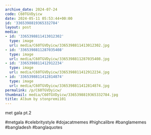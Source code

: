 ```yaml
---
archive_date: 2024-07-24
code: C60TGVDyicw
date: 2024-05-11 05:53:44+00:00
id: '3365398819365332784'
layout: post
media:
- id: '3365398811413012302'
  type: image
  url: media/C60TGVDyicw/3365398811413012302.jpg
- id: '3365398811287035408'
  type: image
  url: media/C60TGVDyicw/3365398811287035408.jpg
- id: '3365398811412912234'
  type: image
  url: media/C60TGVDyicw/3365398811412912234.jpg
- id: '3365398811412814874'
  type: image
  url: media/C60TGVDyicw/3365398811412814874.jpg
permalink: /p/C60TGVDyicw/
thumbnail: media/C60TGVDyicw/3365398819365332784.jpg
title: Album by stonpremi101
---
```


met gala pt.2  
  
#metgala #celebritystyle #dojacatmemes #highcalibre #banglamemes #bangladesh #banglaquotes